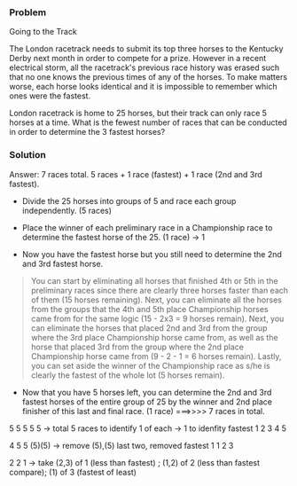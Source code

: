 ### Problem 

Going to the Track

The London racetrack needs to submit its top three horses to the Kentucky Derby next month in order to compete for a prize. However in a recent electrical storm, all the racetrack's previous race history was erased such that no one knows the previous times of any of the horses. To make matters worse, each horse looks identical and it is impossible to remember which ones were the fastest.

London racetrack is home to 25 horses, but their track can only race 5 horses at a time. What is the fewest number of races that can be conducted in order to determine the 3 fastest horses?

### Solution 

Answer: 7 races total.  5 races + 1 race (fastest) + 1 race (2nd and 3rd fastest).

* Divide the 25 horses into groups of 5 and race each group independently. (5 races)

* Place the winner of each preliminary race in a Championship race to determine the fastest horse of the 25. (1 race) -> 1

* Now you have the fastest horse but you still need to determine the 2nd and 3rd fastest horse. 
> You can start by eliminating all horses that finished 4th or 5th in the preliminary races since there are clearly three horses faster than each of them (15 horses remaining).
> Next, you can eliminate all the horses from the groups that the 4th and 5th place Championship horses came from for the same logic (15 - 2x3 = 9 horses remain). 
> Next, you can eliminate the horses that placed 2nd and 3rd from the group where the 3rd place Championship horse came from, as well as the horse that placed 3rd from the group where the 2nd place Championship horse came from (9 - 2 - 1 = 6 horses remain). 
> Lastly, you can set aside the winner of the Championship race as s/he is clearly the fastest of the whole lot (5 horses remain).

* Now that you have 5 horses left, you can determine the 2nd and 3rd fastest horses of the entire group of 25 by the winner and 2nd place finisher of this last and final race. (1 race) ===>>>> 7 races in total.

5 5 5 5 5  -> total 5 races to identify 1 of each -> 1 to idenfity fastest 
1 2 3 4 5 

4 5 5 (5)(5) -> remove (5),(5) last two, removed fastest 1
1 2 3 

2 2 1  -> take (2,3) of 1 (less than fastest) ; (1,2) of 2 (less than fastest compare); (1) of 3 (fastest of least) 


